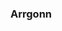 ### Arrgonn 



<!--
**Arrgonn/Arrgonn** is a ✨ _special_ ✨ repository because its `README.md` (this file) appears on your GitHub profile.


